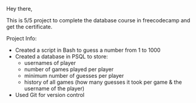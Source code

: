 Hey there,

This is 5/5 project to complete the database course in freecodecamp and get the certificate.

Project Info:
- Created a script in Bash to guess a number from 1 to 1000
- Created a database in PSQL to store:
    - usernames of player
    - number of games played per player
    - minimum number of guesses per player
    - history of all games (how many guesses it took per game & the username of the player)
 - Used Git for version control
